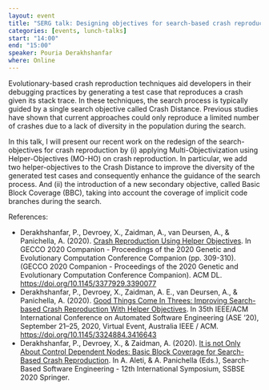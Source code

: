 ```yaml
---
layout: event
title: "SERG talk: Designing objectives for search-based crash reproduction"
categories: [events, lunch-talks]
start: "14:00"
end: "15:00"
speaker: Pouria Derakhshanfar
where: Online
---
```


Evolutionary-based crash reproduction techniques aid developers in their debugging practices by generating a test case that reproduces a crash given its stack trace. In these techniques, the search process is typically guided by a single search objective called Crash Distance. Previous studies have shown that current approaches could only reproduce a limited number of crashes due to a lack of diversity in the population during the search.

In this talk, I will present our recent work on the redesign of the search-objectives for crash reproduction by (i) applying Multi-Objectivization using Helper-Objectives (MO-HO) on crash reproduction. In particular, we add two helper-objectives to the Crash Distance to improve the diversity of the generated test cases and consequently enhance the guidance of the search process. And (ii) the introduction of a new secondary objective, called Basic Block Coverage (BBC), taking into account the coverage of implicit code branches during the search. 

References:
- Derakhshanfar, P., Devroey, X., Zaidman, A., van Deursen, A., & Panichella, A. (2020). [Crash Reproduction Using Helper Objectives](https://research.tudelft.nl/en/publications/crash-reproduction-using-helper-objectives). In GECCO 2020 Companion - Proceedings of the 2020 Genetic and Evolutionary Computation Conference Companion (pp. 309-310). (GECCO 2020 Companion - Proceedings of the 2020 Genetic and Evolutionary Computation Conference Companion). ACM DL. https://doi.org/10.1145/3377929.3390077
- Derakhshanfar, P., Devroey, X., Zaidman, A. E., van Deursen, A., & Panichella, A. (2020). [Good Things Come In Threes: Improving Search-based Crash Reproduction With Helper Objectives](https://research.tudelft.nl/en/publications/good-things-come-in-threes-improving-search-based-crash-reproduct). In 35th IEEE/ACM International Conference on Automated Software Engineering (ASE ’20), September 21–25, 2020, Virtual Event, Australia IEEE / ACM. https://doi.org/10.1145/3324884.3416643
- Derakhshanfar, P., Devroey, X., & Zaidman, A. (2020). [It is not Only About Control Dependent Nodes: Basic Block Coverage for Search-Based Crash Reproduction](https://research.tudelft.nl/en/publications/it-is-not-only-about-control-dependent-nodes-basic-block-coverage). In A. Aleti, & A. Panichella (Eds.), Search-Based Software Engineering - 12th International Symposium, SSBSE 2020 Springer.
